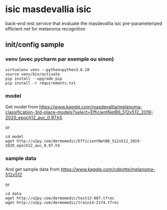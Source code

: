# isic masdevallia isic 
back-end rest service that evaluate the masdevallia isic pre-parameterized efficient net for melanoma recognition

## init/config sample
### venv (avec pycharm par exemple ou sinon)
```
virtualenv venv --python=python3.6.10
source venv/bin/activate
pip install --upgrade pip
pip install -r requirements.txt
```

### model
Get model from
https://www.kaggle.com/masdevallia/melanoma-classification-3rd-place-models?select=EfficientNetB6_512x512_2019-2020_epoch12_auc_0.97.h5

or
```
cd model
wget http://u2py.com/dermomedic/EfficientNetB6_512x512_2019-2020_epoch12_auc_0.97.h5
```

### sample data
And get sample data from 
https://www.kaggle.com/cdeotte/melanoma-512x512

or
```
cd data
wget http://u2py.com/dermomedic/test13-687.tfrec
wget http://u2py.com/dermomedic/train14-2174.tfrec
```

